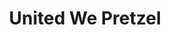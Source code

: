 ---
pid: ws117
title: United We Pretzel
location_transcription: Across from Franklin Inst. by Logan Sq
coordinates: "[-75.172013650869, 39.958069834544]"
zipcode: '19139'
gen_neighborhood: West Philadelphia
neighborhood: Walnut Hill
outside_phl: 
age: '23'
age_range: 20-29
instagram: 
image_file_name: ws_117.jpg
proposal_transcription: |-
  The pretzel ties our city together!
  Reflective pretzel monument reminiscent of Chicago's bean sculpture (Cloud Gate).
  Pretzel would float on an angle and people would be able to walk under it and enjoy it from all angles.
  There would also be a volunteer-run pretzel kitchen that would provide free pretzels for all.

  people engaging with monument [on pretzel]
  side view
topic: Food
topic_summary: 0, 0
type: Sculpture Statue
keywords_other: pretzel, philly soft pretzel
credit: Gabrielle
image_labels: 
twitter: 
facebook: 
permalink: "/monuments/ws117/"
layout: item-page
---